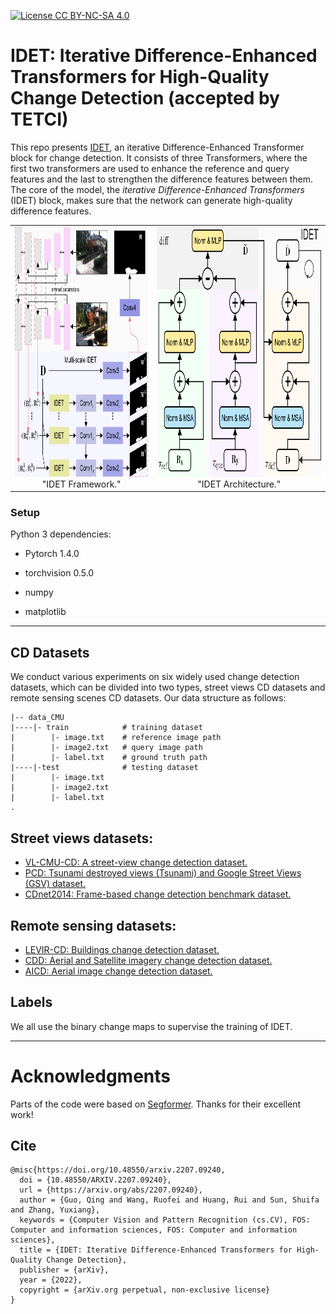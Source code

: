 [![License CC BY-NC-SA 4.0](https://img.shields.io/badge/license-CC4.0-blue.svg)](https://raw.githubusercontent.com/nvlabs/SPADE/master/LICENSE.md)

# IDET: Iterative Difference-Enhanced Transformers for High-Quality Change Detection (accepted by TETCI)
This repo presents [IDET](https://arxiv.org/pdf/2207.09240), an iterative Difference-Enhanced Transformer block for change detection. 
It consists of three Transformers, where the first two transformers are used to enhance the reference and query features and the last to strengthen the difference features between them. 
The core of the model, the *iterative Difference-Enhanced Transformers* (IDET) block, 
makes sure that the network can generate high-quality difference features.

<table frame=void>	
	<tr>		   <!--<tr>一行的内容<\tr>，<td>一个格子的内容<\td>-->
    <td><center><img src="img/framework.png"		
                     alt="IDET framework"
                     height="400px"/>
        <br>"IDET Framework."
        </center></td>	
    <td><center><img src="img/IDET.png"
                     alt="IDET architecture"
                     height="400px"/><br>"IDET Architecture."</center></td>
    </tr>
</table>




### Setup

Python 3 dependencies:

* Pytorch 1.4.0

* torchvision 0.5.0

* numpy

* matplotlib

  

---
## CD Datasets

We conduct various experiments on six widely used change detection datasets, which can be divided into two types, street views CD datasets and remote sensing scenes CD datasets. Our data structure as follows:

```
|-- data_CMU 
|----|- train            # training dataset
|        |- image.txt    # reference image path
|        |- image2.txt   # query image path
|        |- label.txt    # ground truth path
|----|-test              # testing dataset
|        |- image.txt
|        |- image2.txt
|        |- label.txt
.
```

## Street views datasets:
- [VL-CMU-CD: A street-view change detection dataset.](https://link.springer.com/article/10.1007/s10514-018-9734-5)
- [PCD:  Tsunami destroyed views (Tsunami) and Google Street Views (GSV) dataset.](http://www.vision.is.tohoku.ac.jp/files/9814/3947/4830/71-Sakurada-BMVC15.pdf) 
- [CDnet2014: Frame-based change detection benchmark dataset.](http://changedetection.net/)

## Remote sensing datasets:
- [LEVIR-CD: Buildings change detection dataset.](https://www.mdpi.com/2072-4292/12/10/1662)
- [CDD:  Aerial and Satellite imagery change detection dataset.](https://ieeexplore.ieee.org/document/8444434) 
- [AICD: Aerial image change detection dataset.](https://hal.archives-ouvertes.fr/hal-00667237/document)

## Labels

We all use the binary change maps to supervise the training of IDET. 

---
# Acknowledgments

Parts of the code were based on [Segformer](https://github.com/NVlabs/SegFormer). Thanks for their excellent work!

## Cite


```
@misc{https://doi.org/10.48550/arxiv.2207.09240,
  doi = {10.48550/ARXIV.2207.09240},
  url = {https://arxiv.org/abs/2207.09240},
  author = {Guo, Qing and Wang, Ruofei and Huang, Rui and Sun, Shuifa and Zhang, Yuxiang},
  keywords = {Computer Vision and Pattern Recognition (cs.CV), FOS: Computer and information sciences, FOS: Computer and information sciences},
  title = {IDET: Iterative Difference-Enhanced Transformers for High-Quality Change Detection},
  publisher = {arXiv},
  year = {2022},
  copyright = {arXiv.org perpetual, non-exclusive license}
}
```
